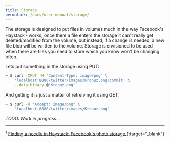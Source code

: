 ```yaml
---
title: Storage
permalink: /docs/user-manual/storage/
---
```


The storage is designed to put files in volumes much in the way Facebook's
Haystack <sup>[1](#footnote-1)</sup> works; once there a file enters the
storage it can't really get deleted/modified from the volume, but instead, if
a change is needed, a new file blob will be written to the volume. Storage is
envisioned to be used when there are files you need to store which you know
won't be changing often.

Lets put something in the storage using PUT:

```sh
~ $ curl -XPUT -H "Content-Type: image/png" \
	'localhost:8880/twitter/images/Kronuz.png?commit' \
	--data-binary @'Kronuz.png'
```

And getting it is just a matter of retreiving it using GET:

```sh
~ $ curl -H "Accept: image/png" \
	'localhost:8880/twitter/images/Kronuz.png'
```

*TODO: Work in progress...*


---

<sup><a id="footnote-1">1</a></sup> [Finding a needle in Haystack: Facebook's photo storage.](https://www.usenix.org/legacy/event/osdi10/tech/full_papers/Beaver.pdf){:target="_blank"}
